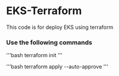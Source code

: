 # EKS-Terraform

This code is for deploy EKS using terraform

### Use the following commands
'''bash
terraform init
'''

'''bash
terraform apply --auto-approve
'''